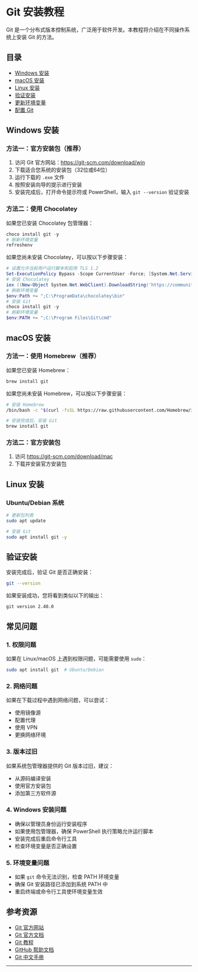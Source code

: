 # Git 安装教程

Git 是一个分布式版本控制系统，广泛用于软件开发。本教程将介绍在不同操作系统上安装 Git 的方法。

## 目录
- [Windows 安装](#windows-安装)
- [macOS 安装](#macos-安装)
- [Linux 安装](#linux-安装)
- [验证安装](#验证安装)
- [更新环境变量](#更新环境变量)
- [配置 Git](#配置-git)

## Windows 安装

### 方法一：官方安装包（推荐）

1. 访问 Git 官方网站：https://git-scm.com/download/win
2. 下载适合您系统的安装包（32位或64位）
3. 运行下载的 `.exe` 文件
4. 按照安装向导的提示进行安装
5. 安装完成后，打开命令提示符或 PowerShell，输入 `git --version` 验证安装

### 方法二：使用 Chocolatey

如果您已安装 Chocolatey 包管理器：

```powershell
choco install git -y
# 刷新环境变量
refreshenv
```

如果您尚未安装 Chocolatey，可以按以下步骤安装：

```powershell
# 设置允许当前用户运行脚本和启用 TLS 1.2
Set-ExecutionPolicy Bypass -Scope CurrentUser -Force; [System.Net.ServicePointManager]::SecurityProtocol = [System.Net.ServicePointManager]::SecurityProtocol -bor 3072;
# 安装 Chocolatey
iex ((New-Object System.Net.WebClient).DownloadString('https://community.chocolatey.org/install.ps1'))
# 刷新环境变量
$env:Path += ";C:\ProgramData\chocolatey\bin"
# 安装 Git
choco install git -y
# 刷新环境变量
$env:PATH += ";C:\Program Files\Git\cmd"
```

## macOS 安装

### 方法一：使用 Homebrew（推荐）

如果您已安装 Homebrew：

```bash
brew install git
```

如果您尚未安装 Homebrew，可以按以下步骤安装：

```bash
# 安装 Homebrew
/bin/bash -c "$(curl -fsSL https://raw.githubusercontent.com/Homebrew/install/HEAD/install.sh)"

# 安装完成后，安装 Git
brew install git
```

### 方法二：官方安装包

1. 访问 https://git-scm.com/download/mac
2. 下载并安装官方安装包

## Linux 安装

### Ubuntu/Debian 系统

```bash
# 更新包列表
sudo apt update

# 安装 Git
sudo apt install git -y
```

## 验证安装

安装完成后，验证 Git 是否正确安装：

```bash
git --version
```

如果安装成功，您将看到类似以下的输出：
```
git version 2.40.0
```

## 常见问题

### 1. 权限问题
如果在 Linux/macOS 上遇到权限问题，可能需要使用 `sudo`：
```bash
sudo apt install git  # Ubuntu/Debian
```

### 2. 网络问题
如果在下载过程中遇到网络问题，可以尝试：
- 使用镜像源
- 配置代理
- 使用 VPN
- 更换网络环境

### 3. 版本过旧
如果系统包管理器提供的 Git 版本过旧，建议：
- 从源码编译安装
- 使用官方安装包
- 添加第三方软件源

### 4. Windows 安装问题
- 确保以管理员身份运行安装程序
- 如果使用包管理器，确保 PowerShell 执行策略允许运行脚本
- 安装完成后重启命令行工具
- 检查环境变量是否正确设置

### 5. 环境变量问题
- 如果 `git` 命令无法识别，检查 PATH 环境变量
- 确保 Git 安装路径已添加到系统 PATH 中
- 重启终端或命令行工具使环境变量生效

## 参考资源

- [Git 官方网站](https://git-scm.com/)
- [Git 官方文档](https://git-scm.com/doc)
- [Git 教程](https://git-scm.com/book/zh/v2)
- [GitHub 帮助文档](https://docs.github.com/cn)
- [Git 中文手册](https://git-scm.com/book/zh/v2)

---

